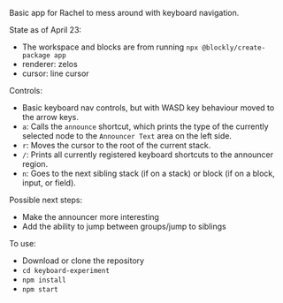 Basic app for Rachel to mess around with keyboard navigation.

State as of April 23:
- The workspace and blocks are from running `npx @blockly/create-package app`
- renderer: zelos
- cursor: line cursor

Controls:
- Basic keyboard nav controls, but with WASD key behaviour moved to the arrow keys.
- `a`: Calls the `announce` shortcut, which prints the type of the currently selected node to the `Announcer Text` area on the left side.
- `r`: Moves the cursor to the root of the current stack.
- `/`: Prints all currently registered keyboard shortcuts to the announcer region.
- `n`: Goes to the next sibling stack (if on a stack) or block (if on a block, input, or field).


Possible next steps:
- Make the announcer more interesting
- Add the ability to jump between groups/jump to siblings

To use:
- Download or clone the repository
- `cd keyboard-experiment`
- `npm install`
- `npm start`

